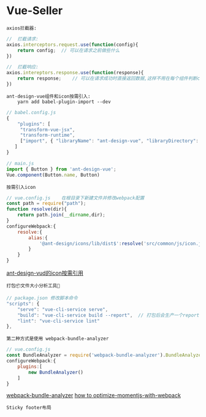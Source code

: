 # Vue-Seller
	
	axios拦截器:
```js
//	拦截请求:
axios.interceptors.request.use(function(config){
	return config;	// 可以在请求之前做些什么
})

// 	拦截响应:
axios.intereptors.response.use(function(response){
	return response;	// 可以在请求成功时直接返回数据,这样不用在每个组件判断code 
})
```
	ant-design-vue组件和icon按需引入:
		yarn add babel-plugin-import --dev
```js
// babel.config.js
{
	"plugins": [
     "transform-vue-jsx",
     "transform-runtime",
     ["import", { "libraryName": "ant-design-vue", "libraryDirectory": "es", "style": "css" }]
   ]
}
```
```js
// main.js
import { Button } from 'ant-design-vue';
Vue.component(Button.name, Button)
```
	按需引入icon
```js
// vue.config.js	在根目录下新建文件并修改webpack配置
const path = require("path");
function resolve(dir){
	return path.join(__dirname,dir);
}
configureWebpack:{
	resolve:{
		alias:{
			'@ant-design/icons/lib/dist$':resolve('src/common/js/icon.js')	// 然后在该文件下引入需要的icon图标
		}
	}
}
```
[ant-design-vud的icon按需引用](https://blog.csdn.net/weixin_44103733/article/details/106074717)

	打包📦文件大小分析工具🔧
```js
// package.json	修改脚本命令
"scripts": {
	"serve": "vue-cli-service serve",
	"build": "vue-cli-service build --report",	// 打包后会生产一个report.html文件
	"lint": "vue-cli-service lint"
},
```
	第二种方式是使用 webpack-bundle-analyzer
```js
// vue.config.js
const BundleAnalyzer = require('webpack-bundle-analyzer').BundleAnalyzerPlugin
configureWebpack:{
	plugins:[
		new BundleAnalyzer()
	]
}
```
[webpack-bundle-analyzer](https://www.npmjs.com/package/webpack-bundle-analyzer)
[how to optimize-momentjs-with-webpack](https://github.com/jmblog/how-to-optimize-momentjs-with-webpack)
	
	Sticky footer布局